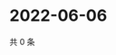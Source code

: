 # 2022-06-06

共 0 条

<!-- BEGIN WEIBO -->
<!-- 最后更新时间 Mon Jun 06 2022 06:11:30 GMT+0800 (China Standard Time) -->

<!-- END WEIBO -->
